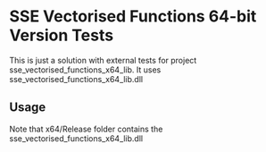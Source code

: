 # SSE Vectorised Functions 64-bit Version Tests
This is just a solution with external tests for project sse_vectorised_functions_x64_lib.
It uses sse_vectorised_functions_x64_lib.dll

## Usage
Note that x64/Release folder contains the sse_vectorised_functions_x64_lib.dll

